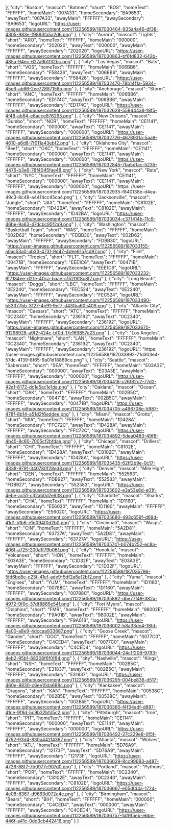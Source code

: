 [{
		"city": "Boston",
		"mascot": "Batmen",
		"short": "BOS",
		"homeText": "FFFFFF",
		"homeMain": "007A33",
		"homeSecondary": "BA9653",
		"awayText": "007A33",
		"awayMain": "FFFFFF",
		"awaySecondary": "BA9653",
		"logoURL": "https://user-images.githubusercontent.com/112256589/187030464-935a4a46-df38-4305-983e-f9893fa5a2d6.png"
	},
	{
		"city": "Aurora",
		"mascot": "Lights",
		"short": "ARO",
		"homeText": "FFFFFF",
		"homeMain": "000000",
		"homeSecondary": "202020",
		"awayText": "000000",
		"awayMain": "FFFFFF",
		"awaySecondary": "202020",
		"logoURL": "https://user-images.githubusercontent.com/112256589/187030863-bf6fd832-642b-485a-94ec-627a9b1f32bc.png"
	},
	{
		"city": "Las Vegas",
		"mascot": "Bats",
		"short": "VGS",
		"homeText": "FFFFFF",
		"homeMain": "006BB6",
		"homeSecondary": "F58426",
		"awayText": "006BB6",
		"awayMain": "FFFFFF",
		"awaySecondary": "F58426",
		"logoURL": "https://user-images.githubusercontent.com/112256589/187032470-78b14f1a-5934-45c6-ab66-2ee72887156b.png"
	},
	{
		"city": "Anchorage",
		"mascot": "Storm",
		"short": "ANC",
		"homeText": "FFFFFF",
		"homeMain": "006BB6",
		"homeSecondary": "ED174C",
		"awayText": "006BB6",
		"awayMain": "FFFFFF",
		"awaySecondary": "ED174C",
		"logoURL": "https://user-images.githubusercontent.com/112256589/187032628-558444a8-f8f5-4f48-ab64-e8acce876295.png"
	},
	{
		"city": "New Orleans",
		"mascot": "Gumbo",
		"short": "NOR",
		"homeText": "FFFFFF",
		"homeMain": "CE1141",
		"homeSecondary": "000000",
		"awayText": "CE1141",
		"awayMain": "FFFFFF",
		"awaySecondary": "000000",
		"logoURL": "https://user-images.githubusercontent.com/112256589/187032726-4678931a-5aa9-4610-a6d8-7f011a43ebf2.png"
	},
	{
		"city": "Oklahoma City",
		"mascot": "Beef",
		"short": "OKC",
		"homeText": "FFFFFF",
		"homeMain": "CE1141",
		"homeSecondary": "000000",
		"awayText": "CE1141",
		"awayMain": "FFFFFF",
		"awaySecondary": "000000",
		"logoURL": "https://user-images.githubusercontent.com/112256589/187032845-7ba5d1ac-5235-4476-b3e6-78f4045fae48.png"
	},
	{
		"city": "New York",
		"mascot": "Rats",
		"short": "NYC",
		"homeText": "FFFFFF",
		"homeMain": "CE1141",
		"homeSecondary": "000000",
		"awayText": "CE1141",
		"awayMain": "FFFFFF",
		"awaySecondary": "000000",
		"logoURL": "https: //user-images.githubusercontent.com/112256589/187032935-f840138e-d4ea-49c3-8c48-a4414cc45ca4.png"
	},
	{
		"city": "Jacksonville",
		"mascot": "Jungle",
		"short": "JAX",
		"homeText": "FFFFFF",
		"homeMain": "C8102E",
		"homeSecondary": "1D42BA",
		"awayText": "C8102E",
		"awayMain": "FFFFFF",
		"awaySecondary": "1D42BA",
		"logoURL": "https://user-images.githubusercontent.com/112256589/187033034-c371414b-11c9-46be-9a63-47dcbc95f2a9.png"
	},
	{
		"city": "Washington",
		"mascot": "Basketball Team",
		"short": "WAS",
		"homeText": "FFFFFF",
		"homeMain": "002D62",
		"homeSecondary": "FDBB30",
		"awayText": "002D62",
		"awayMain": "FFFFFF",
		"awaySecondary": "FDBB30",
		"logoURL": "https://user-images.githubusercontent.com/112256589/187033155-a0ac53a0-ab33-473f-9d47-4dee61a7cd97.png"
	},
	{
		"city": "Flint",
		"mascot": "Tropics",
		"short": "FLT",
		"homeText": "FFFFFF",
		"homeMain": "00471B",
		"homeSecondary": "EEE1C6",
		"awayText": "00471B",
		"awayMain": "FFFFFF",
		"awaySecondary": "EEE1C6",
		"logoURL": "https://user-images.githubusercontent.com/112256589/187033232-8f7184ee-d21e-40ca-baae-c152f9f8c8f7.png"
	},
	{
		"city": "Long Beach",
		"mascot": "Doggs",
		"short": "LBC",
		"homeText": "FFFFFF",
		"homeMain": "0E2240",
		"homeSecondary": "FEC524",
		"awayText": "0E2240",
		"awayMain": "FFFFFF",
		"awaySecondary": "FEC524",
		"logoURL": "https://user-images.githubusercontent.com/112256589/187033490-b53377bb-3127-4e91-9ef7-d43fba60c409.png"
	},
	{
		"city": "Atlantic City",
		"mascot": "Caesars",
		"short": "ATC",
		"homeText": "FFFFFF",
		"homeMain": "0C2340",
		"homeSecondary": "236192",
		"awayText": "0C2340",
		"awayMain": "FFFFFF",
		"awaySecondary": "236192",
		"logoURL": "https://user-images.githubusercontent.com/112256589/187033670-91298928-a9f2-424c-bf0d-17e169857e23.png"
	},
	{
		"city": "Los Angeles",
		"mascot": "Nightmare",
		"short": "LAN",
		"homeText": "FFFFFF",
		"homeMain": "0C2340",
		"homeSecondary": "236192",
		"awayText": "0C2340",
		"awayMain": "FFFFFF",
		"awaySecondary": "236192",
		"logoURL": "https: //user-images.githubusercontent.com/112256589/187033892-71d303e4-57dc-4139-8f65-9a01d18869ce.png"
	},
	{
		"city": "Seattle",
		"mascot": "Sabercats",
		"short": "SEA",
		"homeText": "FFFFFF",
		"homeMain": "E03A3E",
		"homeSecondary": "000000",
		"awayText": "E03A3E",
		"awayMain": "FFFFFF",
		"awaySecondary": "000000",
		"logoURL": "https://user-images.githubusercontent.com/112256589/187034416-c26f82c2-77d2-42a1-8172-dc1e5ac1e1da.png"
	},
	{
		"city": "Oakland",
		"mascot": "Ocean",
		"short": "OAK",
		"homeText": "FFFFFF",
		"homeMain": "002B5C",
		"homeSecondary": "00471B",
		"awayText": "002B5C",
		"awayMain": "FFFFFF",
		"awaySecondary": "00471B",
		"logoURL": "https://user-images.githubusercontent.com/112256589/187034705-a496708e-5987-478f-8b14-a51d2f6eddee.png"
	},
	{
		"city": "Miami",
		"mascot": "Grotto",
		"short": "MIA",
		"homeText": "FFFFFF",
		"homeMain": "1D428A",
		"homeSecondary": "FFC72C",
		"awayText": "1D428A",
		"awayMain": "FFFFFF",
		"awaySecondary": "FFC72C",
		"logoURL": "https://user-images.githubusercontent.com/112256589/187034892-5dea0483-49f8-4b45-8c60-7005cf2bfdae.png"
	},
	{
		"city": "Chicago",
		"mascot": "Drillers",
		"short": "CHI",
		"homeText": "FFFFFF",
		"homeMain": "C8102E",
		"homeSecondary": "1D428A",
		"awayText": "C8102E",
		"awayMain": "FFFFFF",
		"awaySecondary": "1D428A",
		"logoURL": "https://user-images.githubusercontent.com/112256589/187035435-62ff2b9e-0c17-4338-9791-340780f28ed8.png"
	},
	{
		"city": "Denver",
		"mascot": "Mile High",
		"short": "DEN",
		"homeText": "FFFFFF",
		"homeMain": "552583",
		"homeSecondary": "FDB927",
		"awayText": "552583",
		"awayMain": "FDB927",
		"awaySecondary": "552583",
		"logoURL": "https://user-images.githubusercontent.com/112256589/187035602-e3a53e8d-e01f-4ebe-ac51-c32ab0d7e638.png"
	},
	{
		"city": "Charlotte",
		"mascot": "Sharks",
		"short": "CHA",
		"homeText": "FFFFFF",
		"homeMain": "1D1160",
		"homeSecondary": "E56020",
		"awayText": "1D1160",
		"awayMain": "FFFFFF",
		"awaySecondary": "E56020",
		"logoURL": "https://user-images.githubusercontent.com/112256589/187035680-493c659f-d69d-41d1-b1b6-e1d094f0d2b0.png"
	},
	{
		"city": "Cincinnati",
		"mascot": "Wasps",
		"short": "CIN",
		"homeText": "FFFFFF",
		"homeMain": "5A2D81",
		"homeSecondary": "63727A",
		"awayText": "5A2D81",
		"awayMain": "FFFFFF",
		"awaySecondary": "63727A",
		"logoURL": "https://user-images.githubusercontent.com/112256589/187035741-b074b252-ec8a-406f-a725-200a1f79b06f.png"
	},
	{
		"city": "Honolulu",
		"mascot": "Volcanoes",
		"short": "HON",
		"homeText": "FFFFFF",
		"homeMain": "E03A3E",
		"homeSecondary": "C1D32F",
		"awayText": "E03A3E",
		"awayMain": "FFFFFF",
		"awaySecondary": "C1D32F",
		"logoURL": "https://user-images.githubusercontent.com/112256589/187035796-5fd6be8e-e23f-41ef-ade9-5df2a6af2bf2.png"
	},
	{
		"city": "Yuma",
		"mascot": "Engines",
		"short": "YUM",
		"homeText": "FFFFFF",
		"homeMain": "1D1160",
		"homeSecondary": "00788C",
		"awayText": "1D1160",
		"awayMain": "FFFFFF",
		"awaySecondary": "00788C",
		"logoURL": "https://user-images.githubusercontent.com/112256589/187035892-dbe77f49-382a-4972-9f0c-37df8865e54f.png"
	},
	{
		"city": "Fort Myers",
		"mascot": "Dolphins",
		"short": "FMR",
		"homeText": "FFFFFF",
		"homeMain": "98002E",
		"homeSecondary": "F9A01B",
		"awayText": "98002E",
		"awayMain": "FFFFFF",
		"awaySecondary": "F9A01B",
		"logoURL": "https://user-images.githubusercontent.com/112256589/187036002-b8a33de4-18fd-4a00-a8e9-4dccaa933887.png"
	},
	{
		"city": "Goose Creek",
		"mascot": "Gander",
		"short": "GOC",
		"homeText": "FFFFFF",
		"homeMain": "0077C0",
		"homeSecondary": "C4CED4",
		"awayText": "0077C0",
		"awayMain": "FFFFFF",
		"awaySecondary": "C4CED4",
		"logoURL": "https://user-images.githubusercontent.com/112256589/187036044-24c1f209-9793-4eb2-95b1-68308f6f0f84.png"
	},
	{
		"city": "Nashville",
		"mascot": "Kings",
		"short": "NSH",
		"homeText": "FFFFFF",
		"homeMain": "002B5C",
		"homeSecondary": "E31837",
		"awayText": "002B5C",
		"awayMain": "FFFFFF",
		"awaySecondary": "E31837",
		"logoURL": "https://user-images.githubusercontent.com/112256589/187036295-004be836-d517-460e-8830-c6ee10da688c.png"
	},
	{
		"city": "Kankakee",
		"mascot": "Dragons",
		"short": "KAN",
		"homeText": "FFFFFF",
		"homeMain": "00538C",
		"homeSecondary": "002B5E",
		"awayText": "00538C",
		"awayMain": "FFFFFF",
		"awaySecondary": "002B5E",
		"logoURL": "https://user-images.githubusercontent.com/112256589/187036360-f4f34adf-d887-41ce-9f9d-5c9b32bfd5c2.png"
	},
	{
		"city": "Pittsburgh",
		"mascot": "Iron",
		"short": "PIT",
		"homeText": "FFFFFF",
		"homeMain": "CE1141",
		"homeSecondary": "000000",
		"awayText": "CE1141",
		"awayMain": "FFFFFF",
		"awaySecondary": "000000",
		"logoURL": "https://user-images.githubusercontent.com/112256589/187036492-27c229e8-0f5f-4752-93d4-830a442f4367.png"
	},
	{
		"city": "Atlanta",
		"mascot": "Wolves",
		"short": "ATL",
		"homeText": "FFFFFF",
		"homeMain": "5D76A9",
		"homeSecondary": "12173F",
		"awayText": "5D76A9",
		"awayMain": "FFFFFF",
		"awaySecondary": "12173F",
		"logoURL": "https://user-images.githubusercontent.com/112256589/187036629-8cc99683-a487-4726-88f7-7b0977c907d0.png"
	},
	{
		"city": "Portland",
		"mascot": "Pythons",
		"short": "POR",
		"homeText": "FFFFFF",
		"homeMain": "0C2340",
		"homeSecondary": "C8102E",
		"awayText": "0C2340",
		"awayMain": "FFFFFF",
		"awaySecondary": "C8102E",
		"logoURL": "https://user-images.githubusercontent.com/112256589/187036667-e05df44a-1724-4e08-8367-d9693d072e4e.png"
	},
	{
		"city": "Birmingham",
		"mascot": "Bears",
		"short": "BIH",
		"homeText": "FFFFFF",
		"homeMain": "000000",
		"homeSecondary": "C4CED4",
		"awayText": "000000",
		"awayMain": "FFFFFF",
		"awaySecondary": "C4CED4",
		"logoURL": "https://user-images.githubusercontent.com/112256589/187036757-1df9f5eb-e6be-446f-a41c-0dd3cb442416.png"
	}
]
